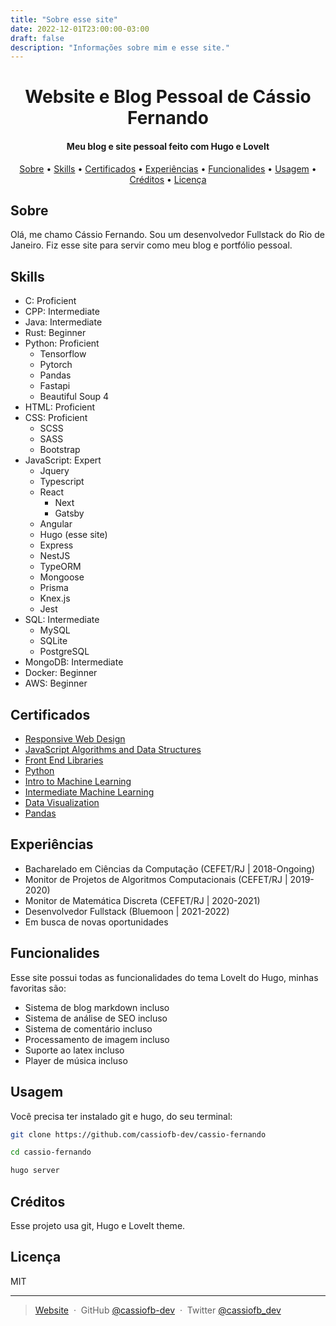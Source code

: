 ```yaml
---
title: "Sobre esse site"
date: 2022-12-01T23:00:00-03:00
draft: false
description: "Informações sobre mim e esse site."
---
```


<h1 align="center">
  Website e Blog Pessoal de Cássio Fernando
</h1>

<h4 align="center">Meu blog e site pessoal feito com Hugo e LoveIt</h4>

<p align="center">
  <a href="#sobre">Sobre</a> •
  <a href="#skills">Skills</a> •
  <a href="#certificados">Certificados</a> •
  <a href="#experiências">Experiências</a> •
  <a href="#funcionalides">Funcionalides</a> •
  <a href="#usagem">Usagem</a> •
  <a href="#créditos">Créditos</a> •
  <a href="#licença">Licença</a>
</p>

## Sobre

Olá, me chamo Cássio Fernando. Sou um desenvolvedor Fullstack do Rio de Janeiro. Fiz esse site para servir como meu blog e portfólio pessoal.

## Skills

- C: Proficient
- CPP: Intermediate
- Java: Intermediate
- Rust: Beginner
- Python: Proficient
  - Tensorflow
  - Pytorch
  - Pandas
  - Fastapi
  - Beautiful Soup 4
- HTML: Proficient
- CSS: Proficient
  - SCSS
  - SASS
  - Bootstrap
- JavaScript: Expert
  - Jquery
  - Typescript
  - React
    - Next
    - Gatsby
  - Angular
  - Hugo (esse site)
  - Express
  - NestJS
  - TypeORM
  - Mongoose
  - Prisma
  - Knex.js
  - Jest
- SQL: Intermediate
  - MySQL
  - SQLite
  - PostgreSQL
- MongoDB: Intermediate
- Docker: Beginner
- AWS: Beginner

## Certificados

- [Responsive Web Design](https://www.freecodecamp.org/certification/cassiofb-dev/responsive-web-design)
- [JavaScript Algorithms and Data Structures](https://www.freecodecamp.org/certification/cassiofb-dev/javascript-algorithms-and-data-structures)
- [Front End Libraries](https://www.freecodecamp.org/certification/cassiofb-dev/front-end-libraries)
- [Python](https://www.kaggle.com/learn/certification/cassiosouza/python)
- [Intro to Machine Learning](https://www.kaggle.com/learn/certification/cassiosouza/intro-to-machine-learning)
- [Intermediate Machine Learning](https://www.kaggle.com/learn/certification/cassiosouza/intermediate-machine-learning)
- [Data Visualization](https://www.kaggle.com/learn/certification/cassiosouza/data-visualization)
- [Pandas](https://www.kaggle.com/learn/certification/cassiosouza/pandas)

## Experiências

- Bacharelado em Ciências da Computação (CEFET/RJ | 2018-Ongoing)
- Monitor de Projetos de Algoritmos Computacionais (CEFET/RJ | 2019-2020)
- Monitor de Matemática Discreta (CEFET/RJ | 2020-2021)
- Desenvolvedor Fullstack (Bluemoon | 2021-2022)
- Em busca de novas oportunidades

## Funcionalides

Esse site possui todas as funcionalidades do tema LoveIt do Hugo, minhas favoritas são:

- Sistema de blog markdown incluso
- Sistema de análise de SEO incluso
- Sistema de comentário incluso
- Processamento de imagem incluso
- Suporte ao latex incluso
- Player de música incluso

## Usagem

Você precisa ter instalado git e hugo, do seu terminal:

```sh
git clone https://github.com/cassiofb-dev/cassio-fernando

cd cassio-fernando

hugo server
```

## Créditos

Esse projeto usa git, Hugo e LoveIt theme.

## Licença

MIT

---

> [Website](https://cassiofernando.netlify.app/) &nbsp;&middot;&nbsp;
> GitHub [@cassiofb-dev](https://github.com/cassiofb-dev) &nbsp;&middot;&nbsp;
> Twitter [@cassiofb_dev](https://twitter.com/cassiofb_dev)
